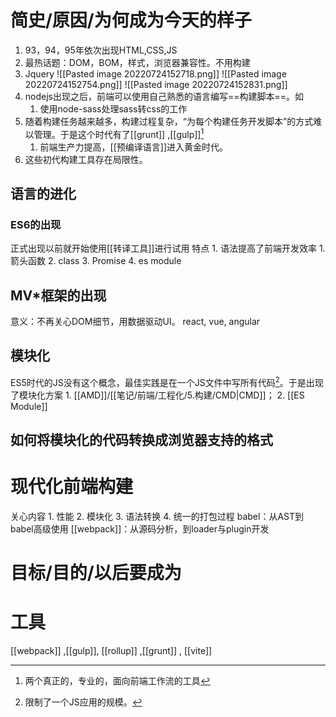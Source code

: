 # 简史/原因/为何成为今天的样子
1. 93，94，95年依次出现HTML,CSS,JS
2. 最热话题：DOM，BOM，样式，浏览器兼容性。不用构建
3. Jquery
![[Pasted image 20220724152718.png]]
![[Pasted image 20220724152754.png]]
![[Pasted image 20220724152831.png]]
4. nodejs出现之后，前端可以使用自己熟悉的语言编写==构建脚本==。如
	1. 使用node-sass处理sass转css的工作
5. 随着构建任务越来越多，构建过程复杂，“为每个构建任务开发脚本”的方式难以管理。于是这个时代有了[[grunt]] ,[[gulp]][^1]
	1. 前端生产力提高，[[预编译语言]]进入黄金时代。
6. 这些初代构建工具存在局限性。
## 语言的进化
### ES6的出现
正式出现以前就开始使用[[转译工具]]进行试用
特点
	1. 语法提高了前端开发效率
		1. 箭头函数
		2. class
		3. Promise
		4. es module
## MV\*框架的出现
意义：不再关心DOM细节，用数据驱动UI。
react, vue, angular
## 模块化
ES5时代的JS没有这个概念，最佳实践是在一个JS文件中写所有代码[^2]。于是出现了模块化方案
	1. [[AMD]]/[[笔记/前端/工程化/5.构建/CMD|CMD]]；
	2. [[ES Module]]
## 如何将模块化的代码转换成浏览器支持的格式
# 现代化前端构建
关心内容
	1. 性能
	2. 模块化
	3. 语法转换
	4. 统一的打包过程
babel：从AST到babel高级使用
[[webpack]]：从源码分析，到loader与plugin开发
# 目标/目的/以后要成为
# 工具

[[webpack]] ,[[gulp]], [[rollup]] ,[[grunt]] , [[vite]]

[^1]: 两个真正的，专业的，面向前端工作流的工具
[^2]: 限制了一个JS应用的规模。